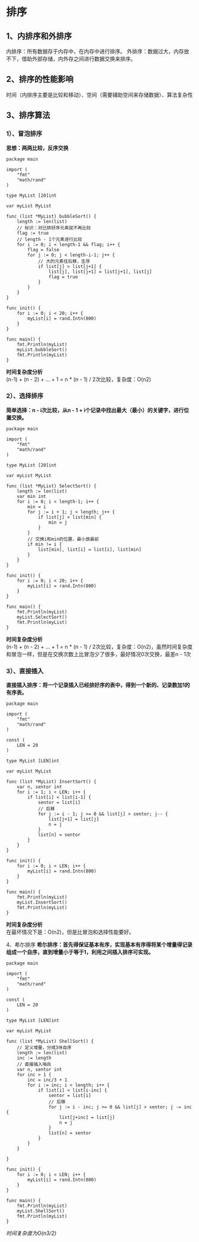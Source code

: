 # 排序
## 1、内排序和外排序
内排序：所有数据存于内存中，在内存中进行排序。
外排序：数据过大，内存放不下，借助外部存储，内外存之间进行数据交换来排序。

## 2、排序的性能影响
时间（内排序主要是比较和移动）、空间（需要辅助空间来存储数据）、算法复杂性

## 3、排序算法
### 1）、冒泡排序
**思想：两两比较，反序交换**

```
package main

import (
	"fmt"
	"math/rand"
)

type MyList [20]int

var myList MyList

func (list *MyList) bubbleSort() {
	length := len(list)
	// 标识：对已排好序元素就不再比较
	flag := true
	// length - 1个元素进行比较
	for i := 0; i < length-1 && flag; i++ {
		flag = false
		for j := 0; j < length-i-1; j++ {
			// 大的元素往后移，生序
			if list[j] > list[j+1] {
				list[j], list[j+1] = list[j+1], list[j]
				flag = true
			}
		}
	}
}

func init() {
	for i := 0; i < 20; i++ {
		myList[i] = rand.Intn(800)
	}
}

func main() {
	fmt.Println(myList)
	myList.bubbleSort()
	fmt.Println(myList)
}
```
**时间复杂度分析**  
(n-1) + (n - 2) + ... + 1 = n * (n - 1) / 2次比较，复杂度：O(n2)  

### 2）、选择排序
**简单选择：n - i次比较，从n - 1 + i个记录中找出最大（最小）的关键字，进行位置交换。**

```
package main

import (
	"fmt"
	"math/rand"
)

type MyList [20]int

var myList MyList

func (list *MyList) SelectSort() {
	length := len(list)
	var min int
	for i := 0; i < length-1; i++ {
		min = i
		for j := i + 1; j < length; j++ {
			if list[j] < list[min] {
				min = j
			}
		}
		// 交换i和min的位置，最小放最前
		if min != i {
			list[min], list[i] = list[i], list[min]
		}
	}
}

func init() {
	for i := 0; i < 20; i++ {
		myList[i] = rand.Intn(800)
	}
}

func main() {
	fmt.Println(myList)
	myList.SelectSort()
	fmt.Println(myList)
}
```
**时间复杂度分析**  
(n-1) + (n - 2) + ... + 1 = n * (n - 1) / 2次比较，复杂度：O(n2)，虽然时间复杂度和冒泡一样，但是在交换次数上比冒泡少了很多，最好情况0次交换，最差n - 1次

### 3）、直接插入
**直接插入排序：将一个记录插入已经排好序的表中，得到一个新的、记录数加1的有序表。**

```
package main

import (
	"fmt"
	"math/rand"
)

const (
	LEN = 20
)

type MyList [LEN]int

var myList MyList

func (list *MyList) InsertSort() {
	var n, sentor int
	for i := 1; i < LEN; i++ {
		if list[i] < list[i-1] {
			sentor = list[i]
			// 后移
			for j := i - 1; j >= 0 && list[j] > sentor; j-- {
				list[j+1] = list[j]
				n = j
			}
			list[n] = sentor
		}
	}
}

func init() {
	for i := 0; i < LEN; i++ {
		myList[i] = rand.Intn(800)
	}
}

func main() {
	fmt.Println(myList)
	myList.InsertSort()
	fmt.Println(myList)
}
```
**时间复杂度分析**  
在最坏情况下是：O(n2)，但是比冒泡和选择性能要好。

4、希尓排序
**希尓排序：首先得保证基本有序，实现基本有序得将某个增量得记录组成一个自序，直到增量小于等于1，利用之间插入排序可实现。**  

```
package main

import (
	"fmt"
	"math/rand"
)

const (
	LEN = 20
)

type MyList [LEN]int

var myList MyList

func (list *MyList) ShellSort() {
	// 定义增量，分成3块自序
	length := len(list)
	inc := length
	// 直接插入哨兵
	var n, sentor int
	for inc > 1 {
		inc = inc/3 + 1
		for i := inc; i < length; i++ {
			if list[i] < list[i-inc] {
				sentor = list[i]
				// 后移
				for j := i - inc; j >= 0 && list[j] > sentor; j -= inc {
					list[j+inc] = list[j]
					n = j
				}
				list[n] = sentor
			}
		}
	}

}

func init() {
	for i := 0; i < LEN; i++ {
		myList[i] = rand.Intn(800)
	}
}

func main() {
	fmt.Println(myList)
	myList.ShellSort()
	fmt.Println(myList)
}
```
*时间复杂度为O(n3/2)*




